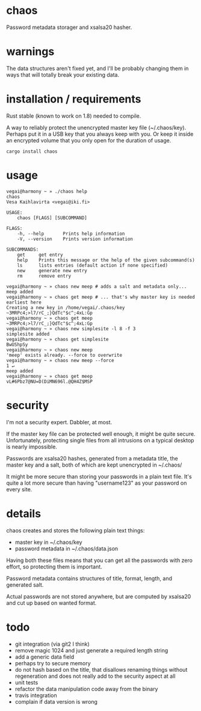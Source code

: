 # chaos
Password metadata storager and xsalsa20 hasher. 

# warnings

The data structures aren't fixed yet, and I'll be probably changing them in ways
that will totally break your existing data. 

# installation / requirements

Rust stable (known to work on 1.8) needed to compile. 

A way to reliably protect the unencrypted master key file (~/.chaos/key). Perhaps
put it in a USB key that you always keep with you. Or keep it inside an encrypted volume that
you only open for the duration of usage. 

```
cargo install chaos
```

# usage

```
vegai@harmony ~ » ./chaos help
chaos 
Vesa Kaihlavirta <vegai@iki.fi>

USAGE:
    chaos [FLAGS] [SUBCOMMAND]

FLAGS:
    -h, --help       Prints help information
    -V, --version    Prints version information

SUBCOMMANDS:
    get     get entry
    help    Prints this message or the help of the given subcommand(s)
    ls      lists entries (default action if none specified)
    new     generate new entry
    rm      remove entry

vegai@harmony ~ » chaos new meep # adds a salt and metadata only...
meep added
vegai@harmony ~ » chaos get meep # ... that's why master key is needed earliest here
Creating a new key in /home/vegai/.chaos/key
~3MRPc4;>l7/rC_;}QdTc"$c^;4xL:Gp
vegai@harmony ~ » chaos get meep
~3MRPc4;>l7/rC_;}QdTc"$c^;4xL:Gp
vegai@harmony ~ » chaos new simplesite -l 8 -f 3
simplesite added
vegai@harmony ~ » chaos get simplesite 
BwUShpSy
vegai@harmony ~ » chaos new meep
'meep' exists already. --force to overwrite
vegai@harmony ~ » chaos new meep --force                                                                           1 ↵
meep added
vegai@harmony ~ » chaos get meep
vL#6Pbz7@NU=D(DiMN696l.@QH4Z$MSP
```

# security

I'm not a security expert. Dabbler, at most. 

If the master key file can be protected well enough, it might be quite secure. Unfortunately, protecting
single files from all intrusions on a typical desktop is nearly impossible.

Passwords are xsalsa20 hashes, generated from a metadata title, the master key and a salt, both of which
are kept unencrypted in ~/.chaos/

It might be more secure than storing your passwords in a plain text file. It's quite a lot more secure
than having "username123" as your password on every site.

# details

chaos creates and stores the following plain text things:
 - master key in ~/.chaos/key
 - password metadata in ~/.chaos/data.json

Having both these files means that you can get all the passwords with zero effort, so protecting them is important.

Password metadata contains structures of title, format, length, and generated salt. 

Actual passwords are not stored anywhere, but are computed by xsalsa20 and cut up based on wanted format.


# todo

- git integration (via git2 I think)
- remove magic 1024 and just generate a required length string
- add a generic data field
- perhaps try to secure memory
- do not hash based on the title, that disallows renaming things without
regeneration and does not really add to the security aspect at all
- unit tests
- refactor the data manipulation code away from the binary
- travis integration
- complain if data version is wrong 
